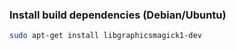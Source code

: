 ### Install build dependencies (Debian/Ubuntu)

```sh
sudo apt-get install libgraphicsmagick1-dev
```